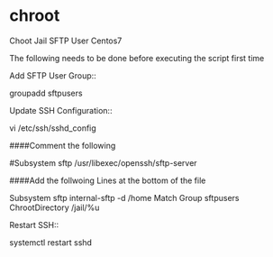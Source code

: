 # chroot
Choot Jail SFTP User Centos7

The following needs to be done before executing the script first time

Add SFTP User Group::

groupadd sftpusers

Update SSH Configuration::

vi /etc/ssh/sshd_config

####Comment the following

#Subsystem      sftp    /usr/libexec/openssh/sftp-server

####Add the follwoing Lines at the bottom of the file 

Subsystem   sftp    internal-sftp -d /home
Match Group sftpusers
ChrootDirectory /jail/%u

Restart SSH::

systemctl restart sshd
